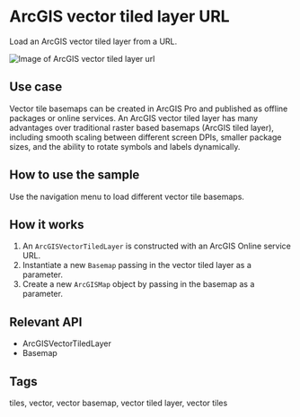 # ArcGIS vector tiled layer URL

Load an ArcGIS vector tiled layer from a URL.

![Image of ArcGIS vector tiled layer url](arcgis-vectortiledlayer-url.png)

## Use case

Vector tile basemaps can be created in ArcGIS Pro and published as offline packages or online services. An ArcGIS vector tiled layer has many advantages over traditional raster based basemaps (ArcGIS tiled layer), including smooth scaling between different screen DPIs, smaller package sizes, and the ability to rotate symbols and labels dynamically.

## How to use the sample

Use the navigation menu to load different vector tile basemaps.

## How it works

1. An `ArcGISVectorTiledLayer` is constructed with an ArcGIS Online service URL. 
2. Instantiate a new `Basemap` passing in the vector tiled layer as a parameter.
3. Create a new `ArcGISMap` object by passing in the basemap as a parameter.

## Relevant API

* ArcGISVectorTiledLayer
* Basemap

## Tags

tiles, vector, vector basemap, vector tiled layer, vector tiles
